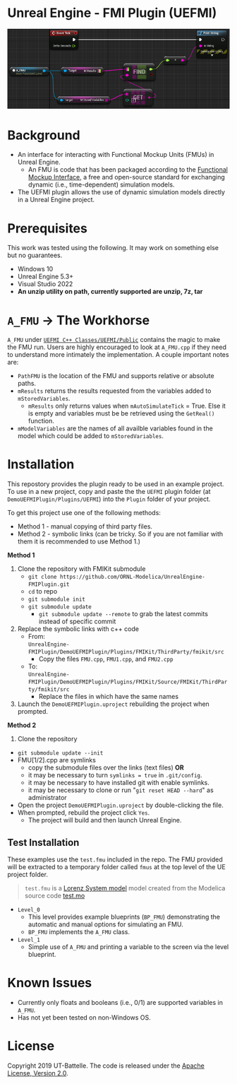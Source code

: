 # Unreal Engine - FMI Plugin (UEFMI)

[![FMU_BP_example](./resources/images/fmuUEBP.PNG)](https://youtu.be/r3NeJKJt4Z8)

# Background
- An interface for interacting with Functional Mockup Units (FMUs) in Unreal Engine.
  -  An FMU is code that has been packaged according to the [Functional Mockup Interface](https://fmi-standard.org/), a free and open-source standard for exchanging dynamic (i.e., time-dependent) simulation models.
- The UEFMI plugin allows the use of dynamic simulation models directly in a Unreal Engine project.

# Prerequisites

This work was tested using the following. It may work on something else but no guarantees.
- Windows 10
- Unreal Engine 5.3+
- Visual Studio 2022
- **An unzip utility on path, currently supported are unzip, 7z, tar**

# `A_FMU` -> The Workhorse

`A_FMU` under [`UEFMI C++ Classes/UEFMI/Public`](./DemoUEFMIPlugin/Plugins/UEFMI/Source/UEFMI/Private/A_FMU.cpp) contains the magic to make the FMU run. Users are highly encouraged to look at `A_FMU.cpp` if they need to understand more intimately the implementation. A couple important notes are:
- `PathFMU` is the location of the FMU and supports relative or absolute paths. 
- `mResults` returns the results requested from the variables added to `mStoredVariables`.
  - `mResults` only returns values when `mAutoSimulateTick` = True. Else it is empty and variables must be be retrieved using the `GetReal()` function.
- `mModelVariables` are the names of all availble variables found in the model which could be added to `mStoredVariables`.

# Installation

This repostory provides the plugin ready to be used in an example project. To use in a new project, copy and paste the the `UEFMI` plugin folder (at `DemoUEFMIPlugin/Plugins/UEFMI`) into the `Plugin` folder of your project.

To get this project use one of the following methods:
 - Method 1 - manual copying of third party files.
 - Method 2 - symbolic links (can be tricky. So if you are not familiar with them it is recommended to use Method 1.)

**Method 1**
1. Clone the repository with FMIKit submodule
   - `git clone https://github.com/ORNL-Modelica/UnrealEngine-FMIPlugin.git`
   - `cd` to repo
   - `git submodule init`
   - `git submodule update`
       - `git submodule update --remote` to grab the latest commits instead of specific commit
1. Replace the symbolic links with c++ code
   - From: <br> `UnrealEngine-FMIPlugin/DemoUEFMIPlugin/Plugins/FMIKit/ThirdParty/fmikit/src`
       - Copy the files `FMU.cpp`, `FMU1.cpp`, and `FMU2.cpp` 
   - To: <br> `UnrealEngine-FMIPlugin/DemoUEFMIPlugin/Plugins/FMIKit/Source/FMIKit/ThirdParty/fmikit/src`
       - Replace the files in which have the same names
1. Launch the `DemoUEFMIPlugin.uproject` rebuilding the project when prompted.
  
**Method 2**
1. Clone the repository
  - `git submodule update --init`
  - FMU[1/2].cpp are symlinks 
    - copy the submodule files over the links (text files) **OR**
    - it may be necessary to turn `symlinks = true` in `.git/config`.
    - it may be necessary to have installed git with enable symlinks.
    - it may be necessary to clone or run "`git reset HEAD --hard`" as administrator 
- Open the project `DemoUEFMIPlugin.uproject` by double-clicking the file.
- When prompted, rebuild the project click `Yes`.
  - The project will build and then launch Unreal Engine.

## Test Installation

These examples use the `test.fmu` included in the repo. The FMU provided will be extracted to a temporary folder called `fmus` at the top level of the UE project folder.

> `test.fmu` is a [Lorenz System model](https://en.wikipedia.org/wiki/Lorenz_system) model created from the Modelica source code [test.mo](./src/test.mo)

- `Level_0`
  - This level provides example blueprints (`BP_FMU`) demonstrating the automatic and manual options for simulating an FMU.
  - `BP_FMU` implements the `A_FMU` class.
- `Level_1`
  - Simple use of  `A_FMU` and printing a variable to the screen via the level blueprint.

# Known Issues

- Currently only floats and booleans (i.e., 0/1) are supported variables in `A_FMU`.
- Has not yet been tested on non-Windows OS.

# License

Copyright 2019 UT-Battelle. The code is released under the [Apache License, Version 2.0](http://www.apache.org/licenses/LICENSE-2.0).